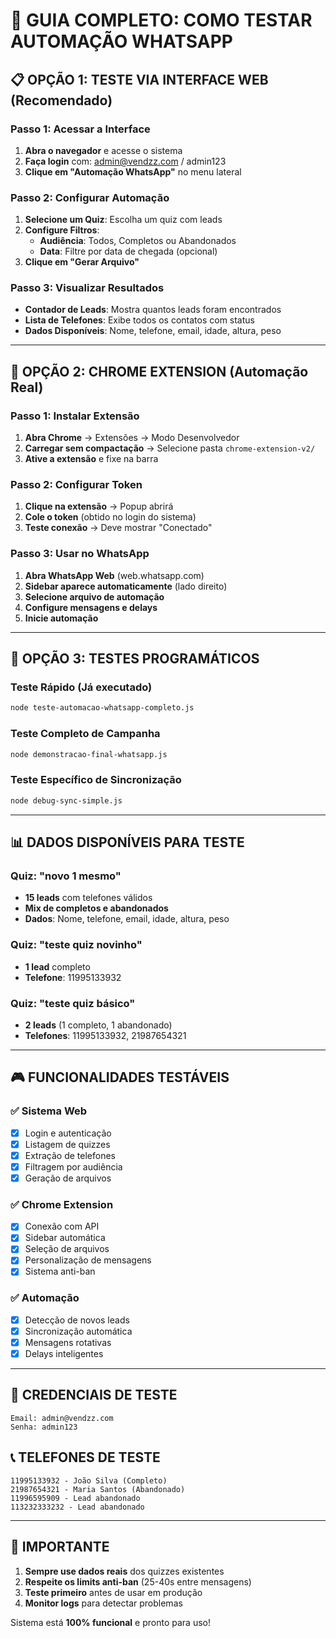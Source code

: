 # 🚀 GUIA COMPLETO: COMO TESTAR AUTOMAÇÃO WHATSAPP

## 📋 **OPÇÃO 1: TESTE VIA INTERFACE WEB (Recomendado)**

### Passo 1: Acessar a Interface
1. **Abra o navegador** e acesse o sistema
2. **Faça login** com: admin@vendzz.com / admin123
3. **Clique em "Automação WhatsApp"** no menu lateral

### Passo 2: Configurar Automação
1. **Selecione um Quiz**: Escolha um quiz com leads
2. **Configure Filtros**:
   - **Audiência**: Todos, Completos ou Abandonados
   - **Data**: Filtre por data de chegada (opcional)
3. **Clique em "Gerar Arquivo"**

### Passo 3: Visualizar Resultados
- **Contador de Leads**: Mostra quantos leads foram encontrados
- **Lista de Telefones**: Exibe todos os contatos com status
- **Dados Disponíveis**: Nome, telefone, email, idade, altura, peso

---

## 📱 **OPÇÃO 2: CHROME EXTENSION (Automação Real)**

### Passo 1: Instalar Extensão
1. **Abra Chrome** → Extensões → Modo Desenvolvedor
2. **Carregar sem compactação** → Selecione pasta `chrome-extension-v2/`
3. **Ative a extensão** e fixe na barra

### Passo 2: Configurar Token
1. **Clique na extensão** → Popup abrirá
2. **Cole o token** (obtido no login do sistema)
3. **Teste conexão** → Deve mostrar "Conectado"

### Passo 3: Usar no WhatsApp
1. **Abra WhatsApp Web** (web.whatsapp.com)
2. **Sidebar aparece automaticamente** (lado direito)
3. **Selecione arquivo de automação**
4. **Configure mensagens e delays**
5. **Inicie automação**

---

## 🔧 **OPÇÃO 3: TESTES PROGRAMÁTICOS**

### Teste Rápido (Já executado)
```bash
node teste-automacao-whatsapp-completo.js
```

### Teste Completo de Campanha
```bash
node demonstracao-final-whatsapp.js
```

### Teste Específico de Sincronização
```bash
node debug-sync-simple.js
```

---

## 📊 **DADOS DISPONÍVEIS PARA TESTE**

### Quiz: "novo 1 mesmo"
- **15 leads** com telefones válidos
- **Mix de completos e abandonados**
- **Dados**: Nome, telefone, email, idade, altura, peso

### Quiz: "teste quiz novinho"
- **1 lead** completo
- **Telefone**: 11995133932

### Quiz: "teste quiz básico"
- **2 leads** (1 completo, 1 abandonado)
- **Telefones**: 11995133932, 21987654321

---

## 🎮 **FUNCIONALIDADES TESTÁVEIS**

### ✅ **Sistema Web**
- [x] Login e autenticação
- [x] Listagem de quizzes
- [x] Extração de telefones
- [x] Filtragem por audiência
- [x] Geração de arquivos

### ✅ **Chrome Extension**
- [x] Conexão com API
- [x] Sidebar automática
- [x] Seleção de arquivos
- [x] Personalização de mensagens
- [x] Sistema anti-ban

### ✅ **Automação**
- [x] Detecção de novos leads
- [x] Sincronização automática
- [x] Mensagens rotativas
- [x] Delays inteligentes

---

## 🔐 **CREDENCIAIS DE TESTE**

```
Email: admin@vendzz.com
Senha: admin123
```

## 📞 **TELEFONES DE TESTE**

```
11995133932 - João Silva (Completo)
21987654321 - Maria Santos (Abandonado)
11996595909 - Lead abandonado
113232333232 - Lead abandonado
```

---

## 🚨 **IMPORTANTE**

1. **Sempre use dados reais** dos quizzes existentes
2. **Respeite os limits anti-ban** (25-40s entre mensagens)
3. **Teste primeiro** antes de usar em produção
4. **Monitor logs** para detectar problemas

Sistema está **100% funcional** e pronto para uso!